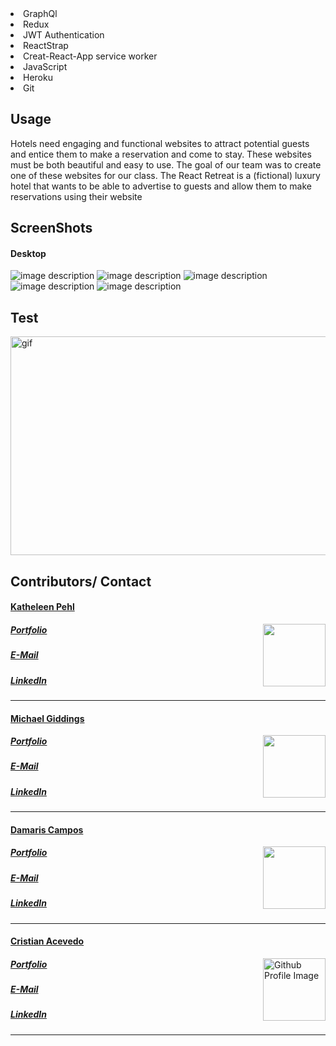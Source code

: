 <li>GraphQl</li>
<li>Redux</li>
<li>JWT Authentication</li>
<li>ReactStrap</li>
<li>Creat-React-App service worker</li>
<li>JavaScript</li>
<li>Heroku</li>
<li>Git</li>
</ul>          

<h2 id="usage"> Usage </h2>
<p>Hotels need engaging and functional websites to attract potential guests and entice them to make a reservation and come to stay.  These websites must be both beautiful and easy to use.  The goal of our team was to create one of these websites for our class.  The React Retreat is a (fictional) luxury hotel that wants to be able to advertise to guests and allow them to make reservations using their website</p>

<h2 id="screen"> ScreenShots </h2>
<h4> Desktop </h4>
<img src= "" alt="image description" >
<img src= "" alt="image description" >
<img src= "" alt= "image description">
<img src= "" alt= "image description">
<img src= "" alt="image description" >

<h2 id="test"> Test </h2>
<img width="600" height="350" src= "" alt="gif" >

<h2 id="contributors"> Contributors/ Contact</h2>
<h4><a href= "https://github.com/kpehl">Katheleen Pehl</a></h4>
<img align="right" width="100" height="100" src="https://avatars.githubusercontent.com/u/30782087?s=400&u=60b563877f88aa7bc5a67adca7904d9fd7657d16&v=4 alt="Github Profile Image"">
<h5><a href= "">Portfolio</a></h5>  
<h5><a href= "mailto:email goes here">E-Mail</a></h5>       
<h5><a href= "">LinkedIn</a></h5>
<hr>

<h4><a href= "https://github.com/fondofhats">Michael Giddings</a></h4>
<img align="right" width="100" height="100" src="https://avatars.githubusercontent.com/u/11549316?s=400&u=9cbb3efedf0845c6fb20524c104ba92fff38c871&v=4 alt="Github Profile Image"">
<h5><a href= "">Portfolio</a></h5>  
<h5><a href= "mailto:mikegiddings@gmail.com">E-Mail</a></h5>       
<h5><a href= "https://www.linkedin.com/in/michaelgiddings/">LinkedIn</a></h5>
<hr>


<h4><a href= "https://github.com/DCampos07">Damaris Campos</a></h4>
<img align="right" width="100" height="100" src="https://avatars0.githubusercontent.com/u/68753563?s=400&u=db8ed5c85d35601b1cace358ee79fa43b9f12676&v=4 alt="Github Profile Image"">
<h5><a href= "https://DCampos07.github.io/">Portfolio</a></h5>  
<h5><a href= "mailto:dccampos00@gmail.comm">E-Mail</a></h5>       
<h5><a href= "https://www.linkedin.com/in/damaris-c-870a1472/">LinkedIn</a></h5>
<hr>

<h4><a href= "https://github.com/caceve">Cristian Acevedo</a></h4>
<img align="right" width="100" height="100" src="https://avatars.githubusercontent.com/u/18291317?s=400&v=4" alt="Github Profile Image">
<h5><a href= "">Portfolio</a></h5>  
<h5><a href= "mailto:">E-Mail</a></h5>       
<h5><a href= "linkedIn profile goes here">LinkedIn</a></h5>
<hr>
